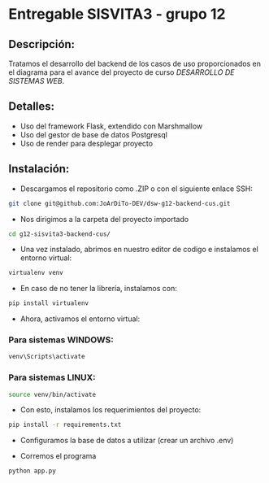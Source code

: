 # Entregable SISVITA3 - grupo 12

## Descripción:
Tratamos el desarrollo del backend de los casos de uso proporcionados en el diagrama para el avance del proyecto de curso *DESARROLLO DE SISTEMAS WEB*.

## Detalles:
- Uso del framework Flask, extendido con Marshmallow
- Uso del gestor de base de datos Postgresql
- Uso de render para desplegar proyecto

## Instalación:
- Descargamos el repositorio como .ZIP o con el siguiente enlace SSH:
```bash
git clone git@github.com:JoArDiTo-DEV/dsw-g12-backend-cus.git
```

- Nos dirigimos a la carpeta del proyecto importado
```bash
cd g12-sisvita3-backend-cus/
```

- Una vez instalado, abrimos en nuestro editor de codigo e instalamos el entorno virtual:
```bash
virtualenv venv
```

- En caso de no tener la librería, instalamos con:
```bash
pip install virtualenv
```

- Ahora, activamos el entorno virtual:

### Para sistemas WINDOWS:
```cmd
venv\Scripts\activate
```

### Para sistemas LINUX:
```bash
source venv/bin/activate
```

- Con esto, instalamos los requerimientos del proyecto:
```bash
pip install -r requirements.txt
```

- Configuramos la base de datos a utilizar (crear un archivo .env)

- Corremos el programa
```bash
python app.py
```


